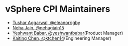 # vSphere CPI Maintainers
* [Tushar Aggarwal, @eleanorrigby](https://github.com/eleanorrigby)
* [Neha Jain, @nehagjain15](https://github.com/nehagjain)
* [Yeshwant Babar, @yeshwantbabar](https://github.com/yeshwantbabar)(Product Manager)
* [Kaiting Chen, @ktchen14](https://github.com/ktchen14)(Engineering Manager)
